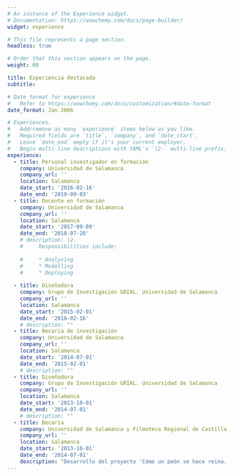 ```yaml
---
# An instance of the Experience widget.
# Documentation: https://wowchemy.com/docs/page-builder/
widget: experience

# This file represents a page section.
headless: true

# Order that this section appears on the page.
weight: 60

title: Experiencia destacada
subtitle:

# Date format for experience
#   Refer to https://wowchemy.com/docs/customization/#date-format
date_format: Jan 2006

# Experiences.
#   Add/remove as many `experience` items below as you like.
#   Required fields are `title`, `company`, and `date_start`.
#   Leave `date_end` empty if it's your current employer.
#   Begin multi-line descriptions with YAML's `|2-` multi-line prefix.
experience:
  - title: Personal investigador en formación
    company: Universidad de Salamanca
    company_url: ''
    location: Salamanca
    date_start: '2016-02-16'
    date_end: '2019-09-03'
  - title: Docente en formación
    company: Universidad de Salamanca
    company_url: ''
    location: Salamanca
    date_start: '2017-09-09'
    date_end: '2018-07-20'
    # description: |2-
    #     Responsibilities include:
        
    #     * Analysing
    #     * Modelling
    #     * Deploying
        
  - title: Diseñadora
    company: Grupo de Investigación GRIAL. Universidad de Salamanca
    company_url: ''
    location: Salamanca
    date_start: '2015-02-01'
    date_end: '2016-02-16'
    # description: ""
  - title: Becaria de investigación
    company: Universidad de Salamanca
    company_url: ''
    location: Salamanca
    date_start: '2014-07-01'
    date_end: '2015-02-01'
    # description: ""
  - title: Diseñadora
    company: Grupo de Investigación GRIAL. Universidad de Salamanca
    company_url: ''
    location: Salamanca
    date_start: '2013-10-01'
    date_end: '2014-07-01'
    # description: ""
  - title: Becaria
    company: Universidad de Salamanca y Filmoteca Regional de Castilla y León
    company_url: ''
    location: Salamanca
    date_start: '2013-10-01'
    date_end: '2014-07-01'
    description: "Desarrollo del proyecto 'Cómo un peón se hace reina. La no-fotografía' dirigido por por Juan Antonio Pérez Millán. Beca de colaboración otorgada por el Ministerio de Educación."
---
```

